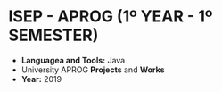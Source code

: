 # ISEP - APROG (1º YEAR - 1º SEMESTER)
* **Languagea and Tools:** Java
* University APROG **Projects** and **Works**
* **Year:** 2019
